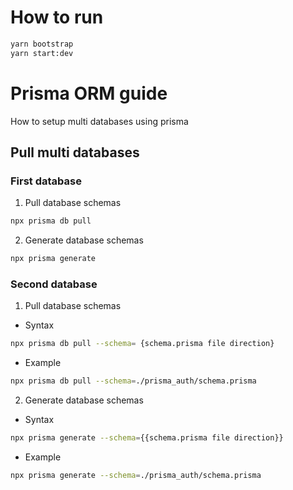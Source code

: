 # How to run

```bash
yarn bootstrap
yarn start:dev
```

# Prisma ORM guide

How to setup multi databases using prisma

## Pull multi databases

### First database

1. Pull database schemas

```bash
npx prisma db pull
```

2. Generate database schemas

```bash
npx prisma generate
```

### Second database

1. Pull database schemas

- Syntax

```bash
npx prisma db pull --schema= {schema.prisma file direction}
```

- Example

```bash
npx prisma db pull --schema=./prisma_auth/schema.prisma
```

2. Generate database schemas

- Syntax

```bash
npx prisma generate --schema={{schema.prisma file direction}}
```

- Example

```bash
npx prisma generate --schema=./prisma_auth/schema.prisma
```
